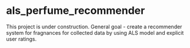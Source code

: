 # als_perfume_recommender
This project is under construction. General goal - create a recommender system for fragnances for collected data by using ALS model and explicit user ratings.
